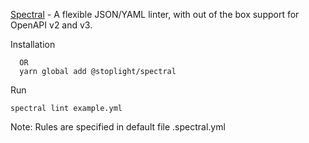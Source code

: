 
[Spectral](https://github.com/stoplightio/spectral) - A flexible JSON/YAML linter, with out of the box support for OpenAPI v2 and v3.

Installation

```npm install -g @stoplight/spectral
  OR
  yarn global add @stoplight/spectral
```
Run

```spectral lint example.yml```

Note: Rules are specified in default file .spectral.yml

